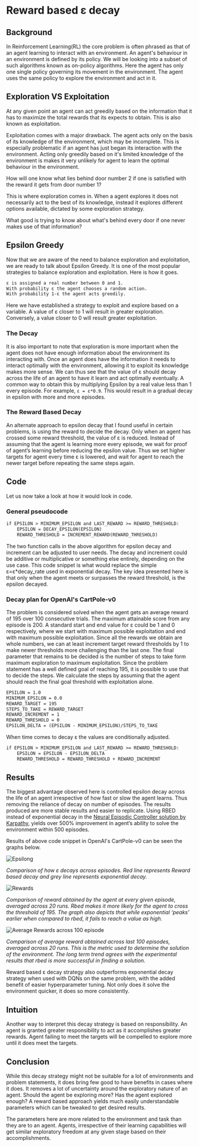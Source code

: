 # Reward based ε decay


## Background

In Reinforcement Learning(RL) the core problem is often phrased as that of an agent learning to interact with an environment.
An agent's behaviour in an environment is defined by its policy. We will be looking into a subset of such algorithms known as on-policy algorithms.
Here the agent has only one single policy governing its movement in the environment. The agent uses the same policy to explore the environment and act in it.



## Exploration VS Exploitation

At any given point an agent can act greedily based on the information that it has to maximize the total rewards that its expects to obtain. This is also known as exploitation.

Exploitation comes with a major drawback. The agent acts only on the basis of its knowledge of the environment, which may be incomplete. This is especially problematic if an agent has just began its interaction with the environment. Acting only greedily based on it's limited knowledge of the environment is makes it very unlikely for agent to learn the optimal behaviour in the environment.

How will one know what lies behind door number 2 if one is satisfied with the reward it gets from door number 1?

This is where exploration comes in. When a agent explores it does not necessarily act to the best of its knowledge, instead it explores different options available, dictated by some exploration strategy.

What good is trying to know about what's behind every door if one never makes use of that information?

## Epsilon Greedy

Now that we are aware of the need to balance exploration and exploitation, we are ready to talk about Epsilon Greedy.
It is one of the most popular strategies to balance exploration and exploitation. Here is how it goes.

```markdown
ε is assigned a real number between 0 and 1.
With probability ε the agent chooses a random action.
With probability 1-ε the agent acts greedily.
```

Here we have established a strategy to exploit and explore based on a variable.
A value of ε closer to 1 will result in greater exploration.
Conversely, a value closer to 0 will result greater exploitation.


### The Decay

It is also important to note that exploration is more important when the agent does not have enough information about the environment its interacting with. Once an agent does have the information it needs to interact optimally with the environment, allowing it to exploit its knowledge makes more sense.
We can thus see that the value of ε should decay across the life of an agent to have it learn and act optimally eventually.
A common way to obtain this by multiplying Epsilon by a real value less than 1 every episode. For example, `ε = ε*0.9`. This would result in a gradual decay in epsilon with more and more episodes.



### The Reward Based Decay

An alternate approach to epsilon decay that I found useful in certain problems, is using the reward to decide the decay.
Only when an agent has crossed some reward threshold, the value of ε is reduced. Instead of assuming that the agent is learning more every episode, we wait for proof of agent’s learning before reducing the epsilon value. Thus we set higher targets for agent every time ε is lowered, and wait for agent to reach the newer target before repeating the same steps again.



## Code

Let us now take a look at how it would look in code.

### General pseudocode

```markdown
if EPSILON > MINIMUM_EPSILON and LAST_REWARD >= REWARD_THRESHOLD:    
    EPSILON = DECAY_EPSILON(EPSILON)    
    REWARD_THRESHOLD = INCREMENT_REWARD(REWARD_THRESHOLD)
```

The two function calls in the above algorithm for epsilon decay and increment can be adjusted to user needs. The decay and increment could be additive or multiplicative or something else entirely, depending on the use case.  This code snippet is what would replace the simple ε=ε*decay_rate used in exponential decay. The key idea presented here is that only when the agent meets or surpasses the reward threshold, is the epsilon decayed.

### Decay plan for OpenAI's CartPole-v0

The problem is considered solved when the agent gets an average reward of 195 over 100 consecutive trials.
The maximum attainable score from any episode is 200. A standard start and end value for ε could be 1 and 0 respectively, where we start with maximum possible exploitation and end with maximum possible exploitation. Since all the rewards we obtain are whole numbers, we can at least increment target reward thresholds by 1 to make newer thresholds more challenging than the last one. The final parameter that remains to be decided is the number of steps to take form maximum exploration to maximum exploitation. Since the problem statement has a well defined goal of reaching 195, it is possible to use that to decide the steps. We calculate the steps by assuming that the agent should reach the final goal threshold with exploitation alone.


```markdown
EPSILON = 1.0
MINIMUM_EPSILON = 0.0
REWARD_TARGET = 195
STEPS_TO_TAKE = REWARD_TARGET
REWARD_INCREMENT = 1
REWARD_THRESHOLD = 0
EPSILON_DELTA = (EPSILON - MINIMUM_EPSILON)/STEPS_TO_TAKE
```

When time comes to decay ε the values are conditionally adjusted.

```markdown
if EPSILON > MINIMUM_EPSILON and LAST_REWARD >= REWARD_THRESHOLD:    
    EPSILON = EPSILON - EPSILON_DELTA    
    REWARD_THRESHOLD = REWARD_THRESHOLD + REWARD_INCREMENT

```


## Results

The biggest advantage observed here is controlled epsilon decay across the life of an agent irrespective of how fast or slow the agent learns. Thus removing the reliance of decay on number of episodes. The results produced are more stable results and easier to replicate.
Using RBED instead of exponential decay in the [Neural Episodic Controller solution by Karpathy](https://gym.openai.com/evaluations/eval_lEi8I8v2QLqEgzBxcvRIaA/ "OpenAI's solution page"), yields over 500% improvement in agent’s ability to solve the environment within 500 episodes.

Results of above code snippet in OpenAI's CartPole-v0 can be seen the graphs below.

![Epsilong](graphs/edecay_graphs/RvE.png)

_Comparison of how ε decays across episodes. Red line represents Reward based decay and grey line represents exponential decay._


![Rewards](graphs/RunGraphs/ep_val.png)

_Comparison of reward obtained by the agent at every given episode, averaged across 20 runs. Rbed makes it more likely for the agent to cross the threshold of 195. The graph also depicts that while exponential ‘peaks’ earlier when compared to rbed, it fails to reach a value as high._


![Average Rewards across 100 episode](graphs/RunGraphs/avg_val.png)

_Comparison of average reward obtained across last 100 episodes, averaged across 20 runs. This is the metric used to determine the solution of the environment. The long term trend agrees with the experimental results that rbed is more successful in finding a solution._

Reward based ε decay strategy also outperforms exponential decay strategy when used with DQNs on the same problem, with the added benefit of easier hyperparameter tuning. Not only does it solve the environment quicker, it does so more consistently.

## Intuition

Another way to interpret this decay strategy is based on responsibility. An agent is granted greater responsibility to act as it accomplishes greater rewards. Agent failing to meet the targets will be compelled to explore more until it does meet the targets.



## Conclusion

While this decay strategy might not be suitable for a lot of environments and problem statements, it does bring few good to have benefits in cases where it does.
It removes a lot of uncertainty around the exploratory nature of an agent.
Should the agent be exploring more? Has the agent explored enough?
A reward based approach yields much easily understandable parameters which can be tweaked to get desired results.

The parameters here are more related to the environment and task than they are to an agent.
Agents, irrespective of their learning capabilities will get similar exploratory freedom at any given stage based on their accomplishments.

